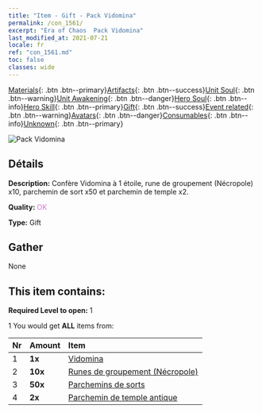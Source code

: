 ```yaml
---
title: "Item - Gift - Pack Vidomina"
permalink: /con_1561/
excerpt: "Era of Chaos  Pack Vidomina"
last_modified_at: 2021-07-21
locale: fr
ref: "con_1561.md"
toc: false
classes: wide
---
```

 [Materials](/ItemsFR/){: .btn .btn--primary}[Artifacts](/ItemsFR/Artifacts/){: .btn .btn--success}[Unit Soul](/ItemsFR/UnitSoul/){: .btn .btn--warning}[Unit Awakening](/ItemsFR/UnitAwakening/){: .btn .btn--danger}[Hero Soul](/ItemsFR/HeroSoul/){: .btn .btn--info}[Hero Skill](/ItemsFR/HeroSkill/){: .btn .btn--primary}[Gift](/ItemsFR/Gift/){: .btn .btn--success}[Event related](/ItemsFR/Events/){: .btn .btn--warning}[Avatars](/ItemsFR/Avatars/){: .btn .btn--danger}[Consumables](/ItemsFR/Consumables/){: .btn .btn--info}[Unknown](/ItemsFR/Unknown/){: .btn .btn--primary}

 ![Pack Vidomina](/images/t/i_907175.png)

## Détails
 **Description:** Confère Vidomina à 1 étoile, rune de groupement (Nécropole) x10, parchemin de sort x50 et parchemin de temple x2.

 **Quality:** <span style="color: #DA70D6">OK</span>

 **Type:** Gift

## Gather

  None

## This item contains:

 **Required Level to open:** 1

 1 You would get **ALL** items  from:

  | Nr | Amount |     Item    |
  |:---|:-------|:------------|
  | 1 |  **1x** | [Vidomina](/heroes/Vidomina/) |  | 
  | 2 |  **10x** | [Runes de groupement (Nécropole)](/ItemsFR/con_755/) |  | 
  | 3 |  **50x** | [Parchemins de sorts](/ItemsFR/con_694/) |  | 
  | 4 |  **2x** | [Parchemin de temple antique](/ItemsFR/con_697/) |  | 
